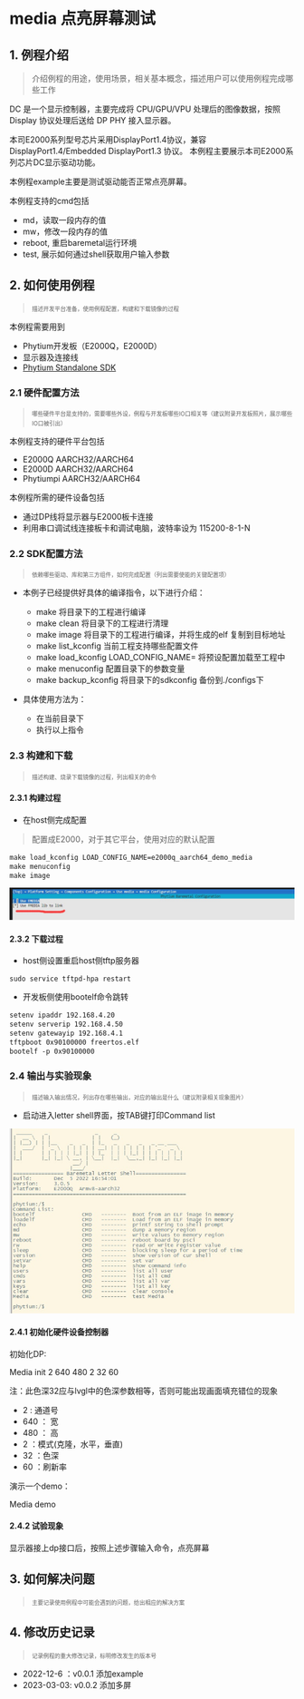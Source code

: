 # media 点亮屏幕测试

## 1. 例程介绍

>介绍例程的用途，使用场景，相关基本概念，描述用户可以使用例程完成哪些工作

DC 是一个显示控制器，主要完成将 CPU/GPU/VPU 处理后的图像数据，按照 Display 协议处理后送给 DP PHY 接入显示器。

本司E2000系列型号芯片采用DisplayPort1.4协议，兼容 DisplayPort1.4/Embedded DisplayPort1.3 协议。
本例程主要展示本司E2000系列芯片DC显示驱动功能。

本例程example主要是测试驱动能否正常点亮屏幕。

本例程支持的cmd包括

- md，读取一段内存的值
- mw，修改一段内存的值
- reboot, 重启baremetal运行环境
- test, 展示如何通过shell获取用户输入参数

## 2. 如何使用例程

><font size="1">描述开发平台准备，使用例程配置，构建和下载镜像的过程</font><br />

本例程需要用到

- Phytium开发板（E2000Q，E2000D）
- 显示器及连接线
- [Phytium Standalone SDK](https://gitee.com/phytium_embedded/phytium-standalone-sdk)

### 2.1 硬件配置方法

><font size="1">哪些硬件平台是支持的，需要哪些外设，例程与开发板哪些IO口相关等（建议附录开发板照片，展示哪些IO口被引出）</font><br />

本例程支持的硬件平台包括

- E2000Q AARCH32/AARCH64
- E2000D AARCH32/AARCH64
- Phytiumpi AARCH32/AARCH64

本例程所需的硬件设备包括

- 通过DP线将显示器与E2000板卡连接
- 利用串口调试线连接板卡和调试电脑，波特率设为 115200-8-1-N


### 2.2 SDK配置方法

><font size="1">依赖哪些驱动、库和第三方组件，如何完成配置（列出需要使能的关键配置项）</font><br />

- 本例子已经提供好具体的编译指令，以下进行介绍：
    - make 将目录下的工程进行编译
    - make clean  将目录下的工程进行清理
    - make image   将目录下的工程进行编译，并将生成的elf 复制到目标地址
    - make list_kconfig 当前工程支持哪些配置文件
    - make load_kconfig LOAD_CONFIG_NAME=<kconfig configuration files>  将预设配置加载至工程中
    - make menuconfig   配置目录下的参数变量
    - make backup_kconfig 将目录下的sdkconfig 备份到./configs下

- 具体使用方法为：
  - 在当前目录下
  - 执行以上指令

### 2.3 构建和下载

><font size="1">描述构建、烧录下载镜像的过程，列出相关的命令</font><br />

#### 2.3.1 构建过程

- 在host侧完成配置

>配置成E2000，对于其它平台，使用对应的默认配置
```
make load_kconfig LOAD_CONFIG_NAME=e2000q_aarch64_demo_media
make menuconfig
make image
```
![use fmedia lib to link](fig/fmedia_lib.jpg)


#### 2.3.2 下载过程

- host侧设置重启host侧tftp服务器

```
sudo service tftpd-hpa restart
```

- 开发板侧使用bootelf命令跳转
```
setenv ipaddr 192.168.4.20  
setenv serverip 192.168.4.50
setenv gatewayip 192.168.4.1
tftpboot 0x90100000 freertos.elf
bootelf -p 0x90100000
```

### 2.4 输出与实验现象

><font size="1">描述输入输出情况，列出存在哪些输出，对应的输出是什么（建议附录相关现象图片）</font><br />

- 启动进入letter shell界面，按TAB键打印Command list

![letter show](fig/letter_shell.jpg)

#### 2.4.1 初始化硬件设备控制器

初始化DP:

Media init 2 640 480 2 32 60

注：此色深32应与lvgl中的色深参数相等，否则可能出现画面填充错位的现象

- 2   :  通道号
- 640 ： 宽
- 480 ： 高
- 2   ：模式(克隆，水平，垂直)
- 32  ：色深
- 60  ：刷新率

演示一个demo：

Media demo 


#### 2.4.2 试验现象

  显示器接上dp接口后，按照上述步骤输入命令，点亮屏幕

## 3. 如何解决问题

><font size="1">主要记录使用例程中可能会遇到的问题，给出相应的解决方案</font><br />

## 4. 修改历史记录

><font size="1">记录例程的重大修改记录，标明修改发生的版本号 </font><br />

- 2022-12-6 ：v0.0.1 添加example
- 2023-03-03: v0.0.2 添加多屏

